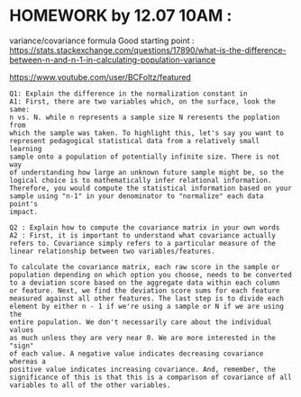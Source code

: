 # HOMEWORK by 12.07 10AM : 
variance/covariance formula
Good starting point : https://stats.stackexchange.com/questions/17890/what-is-the-difference-between-n-and-n-1-in-calculating-population-variance

https://www.youtube.com/user/BCFoltz/featured

    Q1: Explain the difference in the normalization constant in 
    A1: First, there are two variables which, on the surface, look the same:
    n vs. N. while n represents a sample size N reresents the poplation from
    which the sample was taken. To highlight this, let's say you want to 
    represent pedagogical statistical data from a relatively small learning
    sample onto a population of potentially infinite size. There is not way
    of understanding how large an unknown future sample might be, so the
    logical choice is to mathematically infer relational information.
    Therefore, you would compute the statistical information based on your
    sample using "n-1" in your denominator to "normalize" each data point's
    impact.

	Q2 : Explain how to compute the covariance matrix in your own words
    A2 : First, it is important to understand what covariance actually
    refers to. Covariance simply refers to a particular measure of the
    linear relationship between two variables/features.
    
    To calculate the covariance matrix, each raw score in the sample or
    population depending on which option you choose, needs to be converted
    to a deviation score based on the aggregate data within each column
    or feature. Next, we find the deviation score sums for each feature
    measured against all other features. The last step is to divide each 
    element by either n - 1 if we're using a sample or N if we are using the 
    entire population. We don't necessarily care about the individual values
    as much unless they are very near 0. We are more interested in the "sign" 
    of each value. A negative value indicates decreasing covariance whereas a 
    positive value indicates increasing covariance. And, remember, the 
    significance of this is that this is a comparison of covariance of all 
    variables to all of the other variables.

